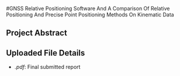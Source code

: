 #GNSS Relative Positioning Software And A Comparison Of Relative Positioning And Precise Point Positioning Methods On Kinematic Data

## Project Abstract


## Uploaded File Details
- *.pdf*: Final submitted report
